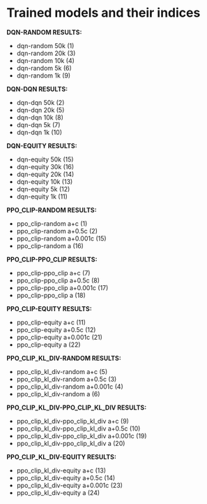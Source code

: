 # Trained models and their indices

**DQN-RANDOM RESULTS:**
* dqn-random 50k (1)
* dqn-random 20k (3)
* dqn-random 10k (4)
* dqn-random 5k (6)
* dqn-random 1k (9)

**DQN-DQN RESULTS:**
* dqn-dqn 50k (2)
* dqn-dqn 20k (5)
* dqn-dqn 10k (8)
* dqn-dqn 5k (7)
* dqn-dqn 1k (10)

**DQN-EQUITY RESULTS:**
* dqn-equity 50k (15)
* dqn-equity 30k (16)
* dqn-equity 20k (14)
* dqn-equity 10k (13)
* dqn-equity 5k (12)
* dqn-equity 1k (11)



**PPO_CLIP-RANDOM RESULTS:**
* ppo_clip-random a+c (1)
* ppo_clip-random a+0.5c (2)
* ppo_clip-random a+0.001c (15)
* ppo_clip-random a (16)

**PPO_CLIP-PPO_CLIP RESULTS:**
* ppo_clip-ppo_clip a+c (7)
* ppo_clip-ppo_clip a+0.5c (8)
* ppo_clip-ppo_clip a+0.001c (17)
* ppo_clip-ppo_clip a (18)

**PPO_CLIP-EQUITY RESULTS:**
* ppo_clip-equity a+c (11)
* ppo_clip-equity a+0.5c (12)
* ppo_clip-equity a+0.001c (21)
* ppo_clip-equity a (22)

**PPO_CLIP_KL_DIV-RANDOM RESULTS:**
* ppo_clip_kl_div-random a+c (5)
* ppo_clip_kl_div-random a+0.5c (3)
* ppo_clip_kl_div-random a+0.001c (4)
* ppo_clip_kl_div-random a (6)

**PPO_CLIP_KL_DIV-PPO_CLIP_KL_DIV RESULTS:**
* ppo_clip_kl_div-ppo_clip_kl_div a+c (9)
* ppo_clip_kl_div-ppo_clip_kl_div a+0.5c (10)
* ppo_clip_kl_div-ppo_clip_kl_div a+0.001c (19)
* ppo_clip_kl_div-ppo_clip_kl_div a (20)

**PPO_CLIP_KL_DIV-EQUITY RESULTS:**
* ppo_clip_kl_div-equity a+c (13)
* ppo_clip_kl_div-equity a+0.5c (14)
* ppo_clip_kl_div-equity a+0.001c (23)
* ppo_clip_kl_div-equity a (24)
